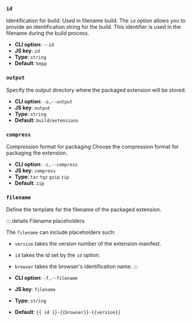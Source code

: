 ### `id`

Identification for build. Used in filename build.
The `id` option allows you to provide an identification string for the build. This identifier is used in the filename during the build process.

- **CLI option**: `--id`
- **JS key**: `id`
- **Type**: `string`
- **Default**: `bepp`

### `output`

Specify the output directory where the packaged extension will be stored.

- **CLI option**: `-o,--output`
- **JS key**: `output`
- **Type**: `string`
- **Default**: `build/extensions`

### `compress`

Compression format for packaging
Choose the compression format for packaging the extension.

- **CLI option**: `-c,--compress`
- **JS key**: `compress`
- **Type**: `tar` `tgz` `gzip` `zip`
- **Default**: `zip`

### `filename`

Define the template for the filename of the packaged extension.

::: details Filename placeholders

The `filename` can include placeholders such:

- `version` takes the version number of the extension manifest.
- `id` takes the id set by the `id` option.
- `browser` takes the browser's identification name.
:::

- **CLI option**: `-f,--filename`
- **JS key**: `filename`
- **Type**: `string`
- **Default**: ```{{ id }}-{{browser}}-{{version}}```
